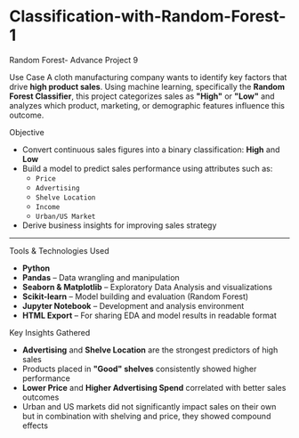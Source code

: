 # Classification-with-Random-Forest-1
Random Forest- Advance Project 9

Use Case
A cloth manufacturing company wants to identify key factors that drive **high product sales**. Using machine learning, specifically the **Random Forest Classifier**, this project categorizes sales as **"High"** or **"Low"** and analyzes which product, marketing, or demographic features influence this outcome.

 Objective
- Convert continuous sales figures into a binary classification: **High** and **Low**
- Build a model to predict sales performance using attributes such as:
  - `Price`
  - `Advertising`
  - `Shelve Location`
  - `Income`
  - `Urban/US Market`
- Derive business insights for improving sales strategy
---
 Tools & Technologies Used
- **Python**
- **Pandas** – Data wrangling and manipulation
- **Seaborn & Matplotlib** – Exploratory Data Analysis and visualizations
- **Scikit-learn** – Model building and evaluation (Random Forest)
- **Jupyter Notebook** – Development and analysis environment
- **HTML Export** – For sharing EDA and model results in readable format

Key Insights Gathered
- **Advertising** and **Shelve Location** are the strongest predictors of high sales
- Products placed in **"Good" shelves** consistently showed higher performance
- **Lower Price** and **Higher Advertising Spend** correlated with better sales outcomes
- Urban and US markets did not significantly impact sales on their own but in combination with shelving and price, they showed compound effects

